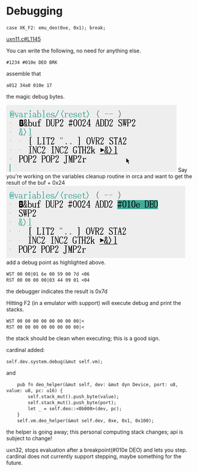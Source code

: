 # Debugging
```
case XK_F2: emu_deo(0xe, 0x1); break;
```
[uxn11.c#L1145](https://git.sr.ht/~rabbits/uxn11/tree/main/item/src/uxn11.c#L1145)

You can write the following, no need for anything else.
```
#1234 #010e DEO BRK
```
assemble that
```
a012 34a0 010e 17
```
the magic debug bytes.

![code](orca_code.png)
Say you're working on the variables cleanup routine in orca and want to get the result of the buf + 0x24
![code with break](orca_code_with_debug.png)
add a debug point as highlighted above.

```
WST 00 00|01 6e 00 59 00 7d <06
RST 00 00 00 00|03 44 09 01 <04
```
the debugger indicates the result is 0x7d

Hitting F2 (in a emulator with support) will execute debug and print the stacks.
```
WST 00 00 00 00 00 00 00 00|<
RST 00 00 00 00 00 00 00 00|<
```
the stack should be clean when executing; this is a good sign.

cardinal added:
```
self.dev.system.debug(&mut self.vm);
```
and
```
    pub fn deo_helper(&mut self, dev: &mut dyn Device, port: u8, value: u8, pc: u16) {
        self.stack_mut().push_byte(value);
        self.stack_mut().push_byte(port);
        let _ = self.deo::<0b000>(dev, pc);
    }
    self.vm.deo_helper(&mut self.dev, 0xe, 0x1, 0x100);
```
the helper is going away; this personal computing stack changes; api is subject to change!

 uxn32, stops evaluation after a breakpoint(#010e DEO) and lets you step.
 cardinal does not currently support stepping, maybe something for the future.
